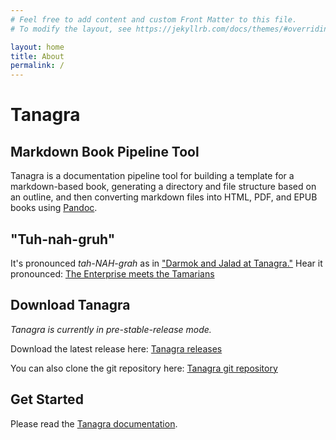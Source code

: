```yaml
---
# Feel free to add content and custom Front Matter to this file.
# To modify the layout, see https://jekyllrb.com/docs/themes/#overriding-theme-defaults

layout: home
title: About
permalink: /
---
```


# Tanagra
## Markdown Book Pipeline Tool

Tanagra is a documentation pipeline tool for building a template for a markdown-based book, generating a directory and file structure based on an outline, and then converting markdown files into HTML, PDF, and EPUB books using [Pandoc](https://pandoc.org/).

## "Tuh-nah-gruh"
It's pronounced *tah-NAH-grah* as in ["Darmok and Jalad at Tanagra."](https://en.wikipedia.org/wiki/Darmok) Hear it pronounced: [The Enterprise meets the Tamarians](https://www.youtube.com/watch?v=3-wzr74d7TI)

## Download Tanagra
*Tanagra is currently in pre-stable-release mode.*

Download the latest release here: [Tanagra releases](https://github.com/TanagraDev/tanagra/releases)

You can also clone the git repository here: [Tanagra git repository](https://github.com/TanagraDev/tanagra)

## Get Started
Please read the [Tanagra documentation](docs/).
